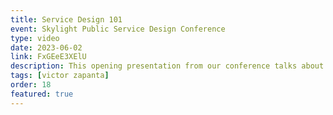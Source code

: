 ```yaml
---
title: Service Design 101
event: Skylight Public Service Design Conference
type: video
date: 2023-06-02
link: FxGEeE3XElU
description: This opening presentation from our conference talks about what service design is, what problems it solves, how to know when you need it, and a framework for putting it into practice.
tags: [victor zapanta]
order: 18
featured: true
---
```

